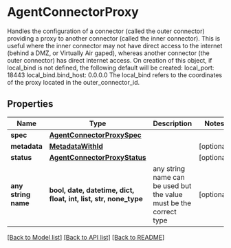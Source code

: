 # AgentConnectorProxy

Handles the configuration of a connector (called the outer connector) providing a proxy to another connector (called the inner connector).  This is useful where the inner connector may not have direct access to the internet (behind a DMZ, or Virtually Air gaped), whereas another connector (the outer connector) has direct internet access.  On creation of this object, if local_bind is not defined, the following default will be created:    local_port: 18443   local_bind.bind_host: 0.0.0.0 The local_bind refers to the coordinates of the proxy located in the outer_connector_id. 

## Properties
Name | Type | Description | Notes
------------ | ------------- | ------------- | -------------
**spec** | [**AgentConnectorProxySpec**](AgentConnectorProxySpec.md) |  | 
**metadata** | [**MetadataWithId**](MetadataWithId.md) |  | [optional] 
**status** | [**AgentConnectorProxyStatus**](AgentConnectorProxyStatus.md) |  | [optional] 
**any string name** | **bool, date, datetime, dict, float, int, list, str, none_type** | any string name can be used but the value must be the correct type | [optional]

[[Back to Model list]](../README.md#documentation-for-models) [[Back to API list]](../README.md#documentation-for-api-endpoints) [[Back to README]](../README.md)


